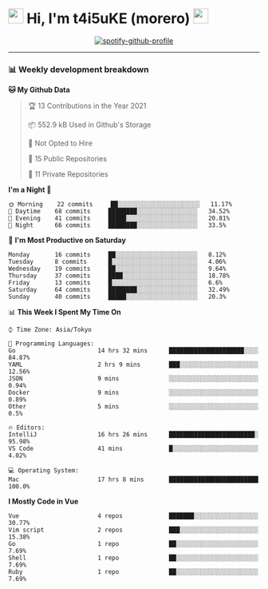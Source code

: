 <!-- Title -->
<h1>
    <img src="https://emojis.slackmojis.com/emojis/images/1600385609/10490/cactuar.gif?1600385609" width="30"/> 
    Hi, I'm t4i5uKE (morero) 
    <img src="https://emojis.slackmojis.com/emojis/images/1600385609/10490/cactuar.gif?1600385609" width="30"/>
</h1>

<!-- Spotify -->
<div align="center">
    <a href="https://spotify-github-profile.vercel.app/api/view?uid=21b7yx6vkj66csord5swswvza&redirect=true"><img src="https://spotify-github-profile.vercel.app/api/view?uid=21b7yx6vkj66csord5swswvza&cover_image=true&theme=default" alt="spotify-github-profile"></a>
</div>

---

<h3> 📊 Weekly development breakdown </h3>
<!-- waka-readme-stats -->

<!--START_SECTION:waka-->
**🐱 My Github Data** 

> 🏆 13 Contributions in the Year 2021
 > 
> 📦 552.9 kB Used in Github's Storage 
 > 
> 🚫 Not Opted to Hire
 > 
> 📜 15 Public Repositories 
 > 
> 🔑 11 Private Repositories  
 > 
**I'm a Night 🦉** 

```text
🌞 Morning    22 commits     ██░░░░░░░░░░░░░░░░░░░░░░░   11.17% 
🌆 Daytime    68 commits     ████████░░░░░░░░░░░░░░░░░   34.52% 
🌃 Evening    41 commits     █████░░░░░░░░░░░░░░░░░░░░   20.81% 
🌙 Night      66 commits     ████████░░░░░░░░░░░░░░░░░   33.5%

```
📅 **I'm Most Productive on Saturday** 

```text
Monday       16 commits     ██░░░░░░░░░░░░░░░░░░░░░░░   8.12% 
Tuesday      8 commits      █░░░░░░░░░░░░░░░░░░░░░░░░   4.06% 
Wednesday    19 commits     ██░░░░░░░░░░░░░░░░░░░░░░░   9.64% 
Thursday     37 commits     ████░░░░░░░░░░░░░░░░░░░░░   18.78% 
Friday       13 commits     █░░░░░░░░░░░░░░░░░░░░░░░░   6.6% 
Saturday     64 commits     ████████░░░░░░░░░░░░░░░░░   32.49% 
Sunday       40 commits     █████░░░░░░░░░░░░░░░░░░░░   20.3%

```


📊 **This Week I Spent My Time On** 

```text
⌚︎ Time Zone: Asia/Tokyo

💬 Programming Languages: 
Go                       14 hrs 32 mins      █████████████████████░░░░   84.87% 
YAML                     2 hrs 9 mins        ███░░░░░░░░░░░░░░░░░░░░░░   12.56% 
JSON                     9 mins              ░░░░░░░░░░░░░░░░░░░░░░░░░   0.94% 
Docker                   9 mins              ░░░░░░░░░░░░░░░░░░░░░░░░░   0.89% 
Other                    5 mins              ░░░░░░░░░░░░░░░░░░░░░░░░░   0.5%

🔥 Editors: 
IntelliJ                 16 hrs 26 mins      ████████████████████████░   95.98% 
VS Code                  41 mins             █░░░░░░░░░░░░░░░░░░░░░░░░   4.02%

💻 Operating System: 
Mac                      17 hrs 8 mins       █████████████████████████   100.0%

```

**I Mostly Code in Vue** 

```text
Vue                      4 repos             ███████░░░░░░░░░░░░░░░░░░   30.77% 
Vim script               2 repos             ███░░░░░░░░░░░░░░░░░░░░░░   15.38% 
Go                       1 repo              ██░░░░░░░░░░░░░░░░░░░░░░░   7.69% 
Shell                    1 repo              ██░░░░░░░░░░░░░░░░░░░░░░░   7.69% 
Ruby                     1 repo              ██░░░░░░░░░░░░░░░░░░░░░░░   7.69%

```



<!--END_SECTION:waka-->

